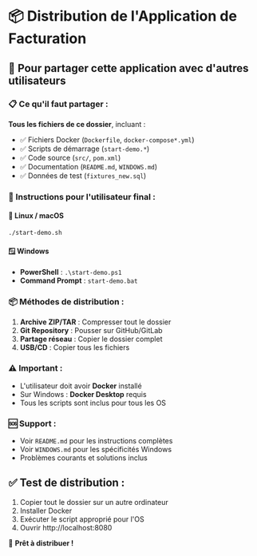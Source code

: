 # 📦 Distribution de l'Application de Facturation

## 🎯 Pour partager cette application avec d'autres utilisateurs

### 📋 Ce qu'il faut partager :

**Tous les fichiers de ce dossier**, incluant :

- ✅ Fichiers Docker (`Dockerfile`, `docker-compose*.yml`)
- ✅ Scripts de démarrage (`start-demo.*`)
- ✅ Code source (`src/`, `pom.xml`)
- ✅ Documentation (`README.md`, `WINDOWS.md`)
- ✅ Données de test (`fixtures_new.sql`)

### 🚀 Instructions pour l'utilisateur final :

#### 🐧 **Linux / macOS**

```bash
./start-demo.sh
```

#### 🪟 **Windows**

- **PowerShell** : `.\start-demo.ps1`
- **Command Prompt** : `start-demo.bat`

### 📦 Méthodes de distribution :

1. **Archive ZIP/TAR** : Compresser tout le dossier
2. **Git Repository** : Pousser sur GitHub/GitLab
3. **Partage réseau** : Copier le dossier complet
4. **USB/CD** : Copier tous les fichiers

### ⚠️ Important :

- L'utilisateur doit avoir **Docker** installé
- Sur Windows : **Docker Desktop** requis
- Tous les scripts sont inclus pour tous les OS

### 🆘 Support :

- Voir `README.md` pour les instructions complètes
- Voir `WINDOWS.md` pour les spécificités Windows
- Problèmes courants et solutions inclus

## ✅ Test de distribution :

1. Copier tout le dossier sur un autre ordinateur
2. Installer Docker
3. Exécuter le script approprié pour l'OS
4. Ouvrir http://localhost:8080

🎉 **Prêt à distribuer !**
